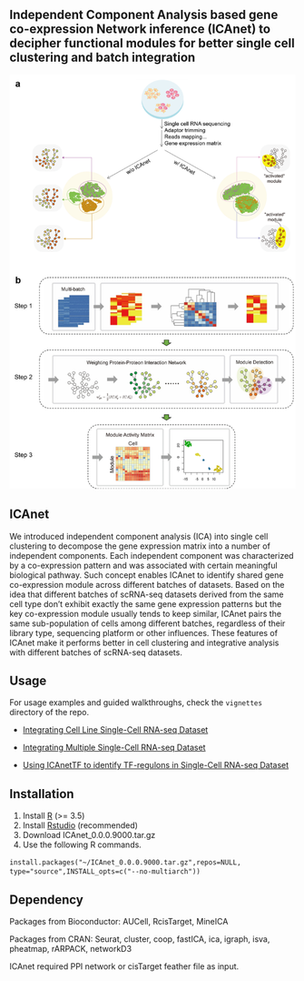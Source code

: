 ## Independent Component Analysis based gene co-expression Network inference (ICAnet) to decipher functional modules for better single cell clustering and batch integration
![ICAnet](https://github.com/WWXkenmo/ICAnet/blob/master/figure-m1.png)

## ICAnet
We introduced independent component analysis (ICA) into single cell clustering to decompose the gene expression matrix into a number of independent components. Each independent component was characterized by a co-expression pattern and was associated with certain meaningful biological pathway. Such concept enables ICAnet to identify shared gene co-expression module across different batches of datasets. Based on the idea that different batches of scRNA-seq datasets derived from the same cell type don’t exhibit exactly the same gene expression patterns but the key co-expression module usually tends to keep similar, ICAnet pairs the same sub-population of cells among different batches, regardless of their library type, sequencing platform or other influences. These features of ICAnet make it performs better in cell clustering and integrative analysis with different batches of scRNA-seq datasets.

## Usage
For usage examples and guided walkthroughs, check the `vignettes` directory of the repo. 

* [Integrating Cell Line Single-Cell RNA-seq Dataset](https://htmlpreview.github.io/?https://github.com/WWXkenmo/ICAnet/blob/master/vignettes/ICAnet_tutorial.html)

* [Integrating Multiple Single-Cell RNA-seq Dataset](https://htmlpreview.github.io/?https://github.com/WWXkenmo/ICAnet/blob/master/vignettes/Pancreas_Tutorial.html)

* [Using ICAnetTF to identify TF-regulons in Single-Cell RNA-seq Dataset](https://htmlpreview.github.io/?https://github.com/WWXkenmo/ICAnet/blob/master/vignettes/MouseBrain_TF.html)

## Installation

1. Install [R](https://www.r-project.org/)  (>= 3.5)
2. Install [Rstudio](https://www.rstudio.com/products/rstudio/download/) (recommended)
3. Download ICAnet_0.0.0.9000.tar.gz
3. Use the following R commands.
```
install.packages("~/ICAnet_0.0.0.9000.tar.gz",repos=NULL, type="source",INSTALL_opts=c("--no-multiarch"))
```
## Dependency
Packages from Bioconductor: AUCell, RcisTarget, MineICA

Packages from CRAN: Seurat, cluster, coop, fastICA, ica, igraph, isva, pheatmap, rARPACK, networkD3

ICAnet required PPI network or cisTarget feather file as input.
